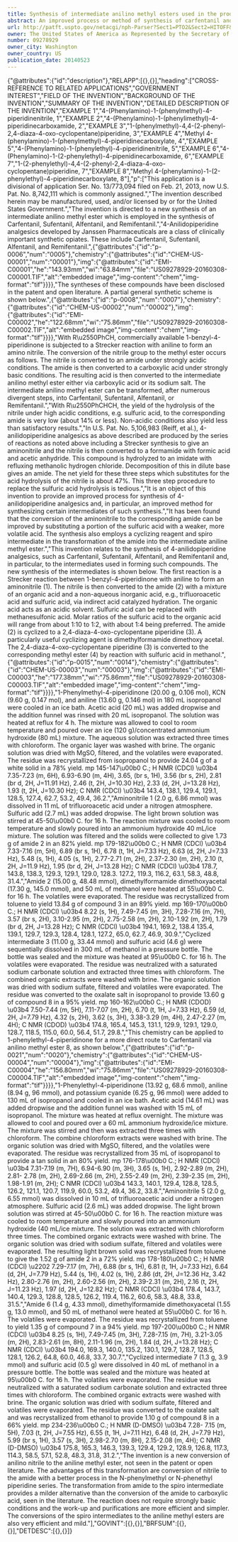 ```yaml
---
title: Synthesis of intermediate anilino methyl esters used in the production of synthetic opioid analgesics
abstract: An improved process or method of synthesis of carfentanil and other potent opioid analgesics of the N-alkyl 4-substituted 4-piperdinylamide class which can be used as morphine substitutes.
url: http://patft.uspto.gov/netacgi/nph-Parser?Sect1=PTO2&Sect2=HITOFF&p=1&u=%2Fnetahtml%2FPTO%2Fsearch-adv.htm&r=1&f=G&l=50&d=PALL&S1=09278929&OS=09278929&RS=09278929
owner: The United States of America as Represented by the Secretary of the Army
number: 09278929
owner_city: Washington
owner_country: US
publication_date: 20140523
---
```


{"@attributes":{"id":"description"},"RELAPP":[{},{}],"heading":["CROSS-REFERENCE TO RELATED APPLICATIONS","GOVERNMENT INTEREST","FIELD OF THE INVENTION","BACKGROUND OF THE INVENTION","SUMMARY OF THE INVENTION","DETAILED DESCRIPTION OF THE INVENTION","EXAMPLE 1","4-(Phenylamino)-1-(phenylmethyl)-4-piperidinenitrile, 1","EXAMPLE 2","4-(Phenylamino)-1-(phenylimethyl)-4-piperidinecarboxamide, 2","EXAMPLE 3","1-(phenylmethyl)-4,4-(2-phenyl-2,4-diaza-4-oxo-cyclopentane)piperidine, 3","EXAMPLE 4","Methyl 4-(phenylamino)-1-(phenylmethyl)-4-piperidinecarboxylate, 4","EXAMPLE 5","4-(Phenylamino)-1-(phenylethyl)-4-piperidinenitrile, 5","EXAMPLE 6","4-(Phenylamino)-1-(2-phenylethyl)-4-pipenidinecarboxamide, 6","EXAMPLE 7","1-(2-phenylethyl)-4,4-(2-phenyl-2,4-diaza-4-oxo-cyclopentane)piperidine, 7","EXAMPLE 8","Methyl 4-(phenylamino)-1-(2-phenylethyl)-4-piperidinecarboxylate, 8"],"p":["This application is a divisional of application Ser. No. 13\/773,094 filed on Feb. 21, 2013, now U.S. Pat. No. 8,742,111 which is commonly assigned.","The invention described herein may be manufactured, used, and\/or licensed by or for the United States Government.","The invention is directed to a new synthesis of an intermediate anilino methyl ester which is employed in the synthesis of Carfentanil, Sufentanil, Alfentanil, and Remifentanil.","4-Anilidopiperidine analgesics developed by Janssen Pharmaceuticals are a class of clinically important synthetic opiates. These include Carfentanil, Sufentanil, Alfentanil, and Remifentanil.",{"@attributes":{"id":"p-0006","num":"0005"},"chemistry":{"@attributes":{"id":"CHEM-US-00001","num":"00001"},"img":{"@attributes":{"id":"EMI-C00001","he":"143.93mm","wi":"63.84mm","file":"US09278929-20160308-C00001.TIF","alt":"embedded image","img-content":"chem","img-format":"tif"}}}},"The syntheses of these compounds have been disclosed in the patent and open literature. A partial general synthetic scheme is shown below.",{"@attributes":{"id":"p-0008","num":"0007"},"chemistry":{"@attributes":{"id":"CHEM-US-00002","num":"00002"},"img":{"@attributes":{"id":"EMI-C00002","he":"122.68mm","wi":"75.86mm","file":"US09278929-20160308-C00002.TIF","alt":"embedded image","img-content":"chem","img-format":"tif"}}}},"With R\u2550PhCH, commercially available 1-benzyl-4-piperidinone is subjected to a Strecker reaction with aniline to form an amino nitrile. The conversion of the nitrile group to the methyl ester occurs as follows. The nitrile is converted to an amide under strongly acidic conditions. The amide is then converted to a carboxylic acid under strongly basic conditions. The resulting acid is then converted to the intermediate anilino methyl ester either via carboxylic acid or its sodium salt. The intermediate anilino methyl ester can be transformed, after numerous divergent steps, into Carfentanil, Sufentanil, Alfentanil, or Remifentanil.","With R\u2550PhCHCH, the yield of the hydrolysis of the nitrile under high acidic conditions, e.g. sulfuric acid, to the corresponding amide is very low (about 14% or less). Non-acidic conditions also yield less than satisfactory results.","In U.S. Pat. No. 5,106,983 (Reiff, et al.), 4-anilidopiperidine analgesics as above described are produced by the series of reactions as noted above including a Strecker synthesis to give an aminonitrile and the nitrile is then converted to a formamide with formic acid and acetic anhydride. This compound is hydrolyzed to an imidate with refluxing methanolic hydrogen chloride. Decomposition of this in dilute base gives an amide. The net yield for these three steps which substitutes for the acid hydrolysis of the nitrile is about 47%. This three step procedure to replace the sulfuric acid hydrolysis is tedious.","It is an object of this invention to provide an improved process for synthesis of 4-anilidopiperidine analgesics and, in particular, an improved method for synthesizing certain intermediates of such synthesis.","It has been found that the conversion of the aminonitrile to the corresponding amide can be improved by substituting a portion of the sulfuric acid with a weaker, more volatile acid. The synthesis also employs a cyclizing reagent and spiro intermediate in the transformation of the amide into the intermediate aniline methyl ester.","This invention relates to the synthesis of 4-anilidopiperidine analgesics, such as Carfentanil, Sufentanil, Alfentanil, and Remifentanil and, in particular, to the intermediates used in forming such compounds. The new synthesis of the intermediates is shown below. The first reaction is a Strecker reaction between 1-benzyl-4-piperidinone with aniline to form an aminonitrile (1). The nitrile is then converted to the amide (2) with a mixture of an organic acid and a non-aqueous inorganic acid, e.g., trifluoroacetic acid and sulfuric acid, via indirect acid catalyzed hydration. The organic acid acts as an acidic solvent. Sulfuric acid can be replaced with methanesulfonic acid. Molar ratios of the sulfuric acid to the organic acid will range from about 1:10 to 1:2, with about 1:4 being preferred. The amide (2) is cyclized to a 2,4-diaza-4-oxo-cyclopentane piperidine (3). A particularly useful cyclizing agent is dimethylformamide dimethoxy acetal. The 2,4-diaza-4-oxo-cyclopentane piperidine (3) is converted to the corresponding methyl ester (4) by reaction with sulfuric acid in methanol.",{"@attributes":{"id":"p-0015","num":"0014"},"chemistry":{"@attributes":{"id":"CHEM-US-00003","num":"00003"},"img":{"@attributes":{"id":"EMI-C00003","he":"177.38mm","wi":"75.86mm","file":"US09278929-20160308-C00003.TIF","alt":"embedded image","img-content":"chem","img-format":"tif"}}}},"1-Phenylmethyl-4-piperidinone (20.00 g, 0.106 mol), KCN (9.60 g, 0.147 mol), and aniline (13.60 g, 0.146 mol) in 180 mL isopropanol were cooled in an ice bath. Acetic acid (20 mL) was added dropwise and the addition funnel was rinsed with 20 mL isopropanol. The solution was heated at reflux for 4 h. The mixture was allowed to cool to room temperature and poured over an ice (120 g)\/concentrated ammonium hydroxide (80 mL) mixture. The aqueous solution was extracted three times with chloroform. The organic layer was washed with brine. The organic solution was dried with MgSO, filtered, and the volatiles were evaporated. The residue was recrystallized from isopropanol to provide 24.04 g of a white solid in a 78% yield. mp 145-147\u00b0 C.; H NMR (CDCl) \u03b4 7.35-7.23 (m, 6H), 6.93-6.90 (m, 4H), 3.65, (br s, 1H), 3.56 (br s, 2H), 2.81 (br d, 2H, J=11.91 Hz), 2.46 (t, 2H, J=10.30 Hz), 2.33 (d, 2H, J=13.28 Hz), 1.93 (t, 2H, J=10.30 Hz); C NMR (CDCl) \u03b4 143.4, 138.1, 129.4, 129.1, 128.5, 127.4, 62.7, 53.2, 49.4, 36.2.","Aminonitrile 1 (2.0 g, 6.86 mmol) was dissolved in 11 mL of trifluoroacetic acid under a nitrogen atmosphere. Sulfuric add (2.7 mL) was added dropwise. The light brown solution was stirred at 45-50\u00b0 C. for 16 h. The reaction mixture was cooled to room temperature and slowly poured into an ammonium hydroxide 40 mL\/ice mixture. The solution was filtered and the solids were collected to give 1.73 g of amide 2 in an 82% yield. mp 179-182\u00b0 C.; H NMR (CDCl) \u03b4 7.33-7.16 (m, 5H), 6.89 (br s, 1H), 6.78 (t, 1H, J=7.33 Hz), 6.63 (d, 2H, J=7.33 Hz), 5.48 (s, 1H), 4.05 (s, 1H), 2.77-2.71 (m, 2H), 2.37-2.30 (m, 2H), 2.10 (t, 2H, J=11.9 Hz), 1.95 (br d, 2H, J=13.28 Hz); C NMR (CDCl) \u03b4 178.7, 143.8, 138.3, 129.3, 129.1, 129.0, 128.3. 127.2, 119.3, 116.2, 63.1, 58.3, 48.8, 31.4.","Amide 2 (15.00 g, 48.48 mmol), dimethylformamide dimethoxyacetal (17.30 g, 145.0 mmol), and 50 mL of methanol were heated at 55\u00b0 C. for 16 h. The volatiles were evaporated. The residue was recrystallized from toluene to yield 13.84 g of compound 3 in an 89% yield. mp 169-170\u00b0 C.; H NMR (CDCl) \u03b4 8.22 (s, 1H), 7.49-7.45 (m, 3H), 7.28-7.16 (m, 7H), 3.57 (br s, 2H), 3.10-2.95 (m, 2H), 2.75-2.58 (m, 2H), 2.10-1.92 (m, 2H), 1.79 (br d, 2H, J=13.28 Hz); C NMR (CDCl) \u03b4 194.1, 169.2, 138.4 135.4, 139.1, 129.7, 129.3, 128.4, 128.1, 127.2, 65.0, 62.7, 46.9, 30.9.","Cyclized intermediate 3 (11.00 g, 33.44 mmol) and sulfuric acid (4.6 g) were sequentially dissolved in 300 mL of methanol in a pressure bottle. The bottle was sealed and the mixture was heated at 95\u00b0 C. for 16 h. The volatiles were evaporated. The residue was neutralized with a saturated sodium carbonate solution and extracted three times with chloroform. The combined organic extracts were washed with brine. The organic solution was dried with sodium sulfate, filtered and volatiles were evaporated. The residue was converted to the oxalate salt in isopropanol to provide 13.60 g of compound 8 in a 95% yield. mp 160-162\u00b0 C.; H NMR (CDOD) \u03b4 7.50-7.44 (m, 5H), 7.11-7.07 (m, 2H), 6.70 (t, 1H, J=7.33 Hz), 6.59 (d, 2H, J=7.79 Hz), 4.32 (s, 2H), 3.62 (s, 3H), 3.38-3.29 (m, 4H), 2.47-2.27 (m, 4H); C NMR (CDOD) \u03b4 174.8, 165.4, 145.3, 131.1, 129.9, 129.1, 129.0, 128.7, 118.5, 115.0, 60.0, 56.4, 51.7, 29.8.","This chemistry can be applied to 1-phenylethyl-4-piperidinone for a more direct route to Carfentanil via anilino methyl ester 8, as shown below.",{"@attributes":{"id":"p-0021","num":"0020"},"chemistry":{"@attributes":{"id":"CHEM-US-00004","num":"00004"},"img":{"@attributes":{"id":"EMI-C00004","he":"156.80mm","wi":"75.86mm","file":"US09278929-20160308-C00004.TIF","alt":"embedded image","img-content":"chem","img-format":"tif"}}}},"1-Phenylethyl-4-piperidinone (13.92 g, 68.6 mmol), aniline (8.94 g, 96 mmol), and potassium cyanide (6.25 g, 96 mmol) were added to 130 mL of isopropanol and cooled in an ice bath. Acetic acid (14.61 mL) was added dropwise and the addition funnel was washed with 15 mL of isopropanol. The mixture was heated at reflux overnight. The mixture was allowed to cool and poured over a 60 mL ammonium hydroxide\/ice mixture. The mixture was stirred and then was extracted three times with chloroform. The combine chloroform extracts were washed with brine. The organic solution was dried with MgSO, filtered, and the volatiles were evaporated. The residue was recrystallized from 35 mL of isopropanol to provide a tan solid in an 80% yield. mp 176-178\u00b0 C.; H NMR (CDCl) \u03b4 7.31-7.19 (m, 7H), 6.94-6.90 (m, 3H), 3.65 (s, 1H), 2.92-2.89 (m, 2H), 2.81- 2.78 (m, 2H), 2.69-2.66 (m, 2H), 2.55-2.49 (m, 2H), 2.39-2.35 (m, 2H), 1.98-1.91 (m, 2H); C NMR (CDCl) \u03b4 143.3, 140.1, 129.4, 128.8, 128.5, 126.2, 121.1, 120.7, 119.9, 60.0, 53.2, 49.4, 36.2, 33.8.","Aminonitrile 5 (2.0 g, 6.55 mmol) was dissolved in 10 mL of trifluoroacetic acid under a nitrogen atmosphere. Sulfuric acid (2.6 mL) was added dropwise. The light brown solution was stirred at 45-50\u00b0 C. for 16 h. The reaction mixture was cooled to room temperature and slowly poured into an ammonium hydroxide (40 mL\/ice mixture. The solution was extracted with chloroform three times. The combined organic extracts were washed with brine. The organic solution was dried with sodium sulfate, filtered and volatiles were evaporated. The resulting light brown solid was recrystallized from toluene to give the 1.52 g of amide 2 in a 72% yield. mp 178-180\u00b0 C.; H NMR (CDCl) \u2202 7.29-7.17 (m, 7H), 6.88 (br s, 1H), 6.81 (t, 1H, J=7.33 Hz), 6.64 (d, 2H, J=7.79 Hz), 5.44 (s, 1H), 4.02 (s, 1H), 2.86 (dt, 2H, J=12.36 Hz, 3.42 Hz), 2.80-2.76 (m, 2H), 2.60-2.56 (m, 2H), 2.39-2.31 (m, 2H), 2.16 (t, 2H, J=11.23 Hz), 1.97 (d, 2H, J=12.82 Hz); C NMR (CDCl) \u03b4 178.4, 143.7, 140.4, 129.3, 128.8, 128.5, 126.2, 119.4, 116.2, 60.6, 58.3, 48.8, 33.8, 31.5.","Amide 6 (1.4 g, 4.33 mmol), dimethylformamide dimethoxyacetal (1.55 g, 13.0 mmol), and 50 mL of methanol were heated at 55\u00b0 C. for 16 h. The volatiles were evaporated. The residue was recrystallized from toluene to yield 1.35 g of compound 7 in a 94% yield. mp 197-200\u00b0 C.; H NMR (CDCl) \u03b4 8.25 (s, 1H), 7.49-7.45 (m, 3H), 7.28-7.15 (m, 7H), 3.21-3.05 (m, 2H), 2.83-2.61 (m, 8H), 2.11-1.96 (m, 2H), 1.84 (d, 2H, J=13.28 Hz); C NMR (CDCl) \u03b4 194.0, 169.3, 140.0, 135.2, 130.1, 129.7, 128.7, 128.5, 128.1, 126.2, 64.8, 60.0, 46.8, 33.7, 30.7.","Cyclized intermediate 7 (1.3 g, 3.9 mmol) and sulfuric acid (0.5 g) were dissolved in 40 mL of methanol in a pressure bottle. The bottle was sealed and the mixture was heated at 95\u00b0 C. for 16 h. The volatiles were evaporated. The residue was neutralized with a saturated sodium carbonate solution and extracted three times with chloroform. The combined organic extracts were washed with brine. The organic solution was dried with sodium sulfate, filtered and volatiles were evaporated. The residue was converted to the oxalate salt and was recrystallized from ethanol to provide 1.10 g of compound 8 in a 66% yield. mp 234-236\u00b0 C.; H NMR (D-DMSO) \u03b4 7.28- 7.15 (m, 5H), 7.03 (t, 2H, J=7.55 Hz), 6.55 (t, 1H, J=7.11 Hz), 6.48 (d, 2H, J=7.79 Hz), 5.99 (br s, 1H), 3.57 (s, 3H), 2.98-2.70 (m, 8H), 2.15-2.08 (m, 4H); C NMR (D-DMSO) \u03b4 175.8, 165.3, 146.3, 139.3, 129.4, 129.2, 128.9, 126.8, 117.3, 114.3, 58.5, 57.1, 52.8, 48.3, 31.8, 31.2.","The invention is a new conversion of anilino nitrile to the aniline methyl ester, not seen in the patent or open literature. The advantages of this transformation are conversion of nitrile to the amide with a better process in the N-phenylmethyl or N-phenethyl piperidine series. The transformation from amide to the spiro intermediate provides a milder alternative than the conversion of the amide to carboxylic acid, seen in the literature. The reaction does not require strongly basic conditions and the work-up and purifications are more efficient and simpler. The conversions of the spiro intermediates to the aniline methyl esters are also very efficient and mild."],"GOVINT":[{},{}],"BRFSUM":[{},{}],"DETDESC":[{},{}]}
